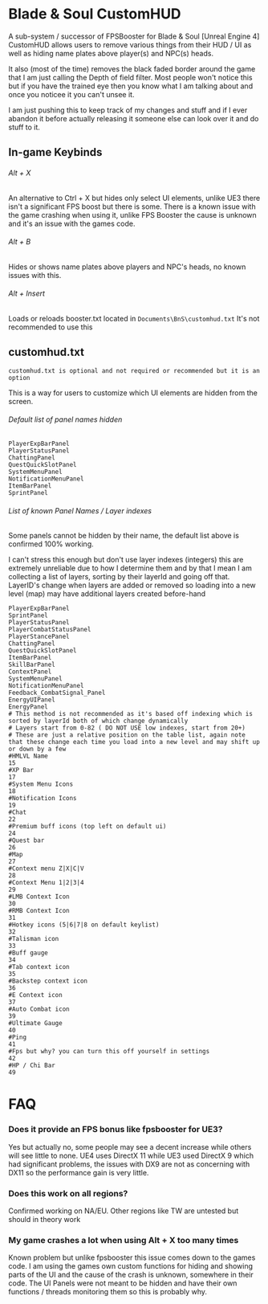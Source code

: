 # Blade & Soul CustomHUD
A sub-system / successor of FPSBooster for Blade & Soul [Unreal Engine 4]
CustomHUD allows users to remove various things from their HUD / UI as well as hiding name plates above player(s) and NPC(s) heads.

It also (most of the time) removes the black faded border around the game that I am just calling the Depth of field filter. Most people won't notice this but if you have the trained eye then you know what I am talking about and once you noticee it you can't unsee it.

I am just pushing this to keep track of my changes and stuff and if I ever abandon it before actually releasing it someone else can look over it and do stuff to it.

## In-game Keybinds
###### Alt + X
An alternative to Ctrl + X but hides only select UI elements, unlike UE3 there isn't a significant FPS boost but there is some. There is a known issue with the game crashing when using it, unlike FPS Booster the cause is unknown and it's an issue with the games code.
###### Alt + B
Hides or shows name plates above players and NPC's heads, no known issues with this.
###### Alt + Insert
Loads or reloads booster.txt located in `Documents\BnS\customhud.txt`
It's not recommended to use this

## customhud.txt
`customhud.txt is optional and not required or recommended but it is an option`

This is a way for users to customize which UI elements are hidden from the screen.

###### Default list of panel names hidden
```
PlayerExpBarPanel
PlayerStatusPanel
ChattingPanel
QuestQuickSlotPanel
SystemMenuPanel
NotificationMenuPanel
ItemBarPanel
SprintPanel
 ```
###### List of known Panel Names / Layer indexes
Some panels cannot be hidden by their name, the default list above is confirmed 100% working.

I can't stress this enough but don't use layer indexes (integers) this are extremely unreliable due to how I determine them and by that I mean I am collecting a list of layers, sorting by their layerId and going off that. LayerID's change when layers are added or removed so loading into a new level (map) may have additional layers created before-hand
```
PlayerExpBarPanel
SprintPanel
PlayerStatusPanel
PlayerCombatStatusPanel
PlayerStancePanel
ChattingPanel
QuestQuickSlotPanel
ItemBarPanel
SkillBarPanel
ContextPanel
SystemMenuPanel
NotificationMenuPanel
Feedback_CombatSignal_Panel
EnergyUIPanel
EnergyPanel
# This method is not recommended as it's based off indexing which is sorted by layerId both of which change dynamically
# Layers start from 0-82 ( DO NOT USE low indexes, start from 20+)
# These are just a relative position on the table list, again note that these change each time you load into a new level and may shift up or down by a few
#HMLVL Name
15
#XP Bar
17
#System Menu Icons
18
#Notification Icons
19
#Chat
22
#Premium buff icons (top left on default ui)
24
#Quest bar
26
#Map
27
#Context menu Z|X|C|V
28
#Context Menu 1|2|3|4
29
#LMB Context Icon
30
#RMB Context Icon
31
#Hotkey icons (5|6|7|8 on default keylist)
32
#Talisman icon
33
#Buff gauge
34
#Tab context icon
35
#Backstep context icon
36
#E Context icon
37
#Auto Combat icon
39
#Ultimate Gauge
40
#Ping
41
#Fps but why? you can turn this off yourself in settings
42
#HP / Chi Bar
49
```

# FAQ
### Does it provide an FPS bonus like fpsbooster for UE3?
Yes but actually no, some people may see a decent increase while others will see little to none. UE4 uses DirectX 11 while UE3 used DirectX 9 which had significant problems, the issues with DX9 are not as concerning with DX11 so the performance gain is very little.

### Does this work on all regions?
Confirmed working on NA/EU. Other regions like TW are untested but should in theory work

### My game crashes a lot when using Alt + X too many times
Known problem but unlike fpsbooster this issue comes down to the games code. I am using the games own custom functions for hiding and showing parts of the UI and the cause of the crash is unknown, somewhere in their code. The UI Panels were not meant to be hidden and have their own functions / threads monitoring them so this is probably why.
